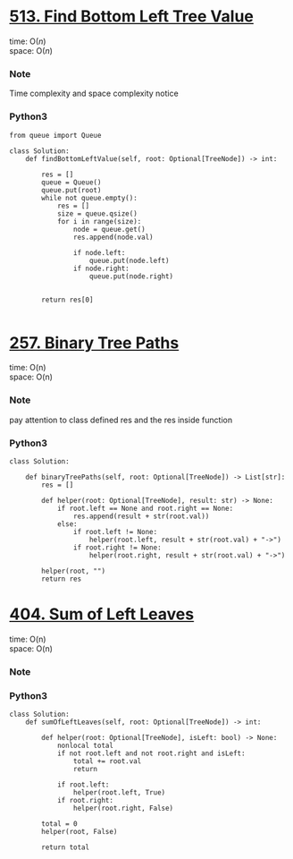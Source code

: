 # [513. Find Bottom Left Tree Value](https://leetcode.com/problems/find-bottom-left-tree-value/)

time: O($n$)\
space: O($n$) 

### Note
Time complexity and space complexity notice

### Python3
``` python3
from queue import Queue

class Solution:
    def findBottomLeftValue(self, root: Optional[TreeNode]) -> int:
        
        res = []
        queue = Queue()
        queue.put(root)
        while not queue.empty():
            res = []
            size = queue.qsize()
            for i in range(size):
                node = queue.get()
                res.append(node.val)

                if node.left:
                    queue.put(node.left)
                if node.right:
                    queue.put(node.right)
            

        return res[0]
        
```


# [257. Binary Tree Paths](https://leetcode.com/problems/binary-tree-paths/description/)

time: O(n)\
space: O(n) 

### Note
pay attention to class defined res and the res inside function

### Python3
``` python3
class Solution:

    def binaryTreePaths(self, root: Optional[TreeNode]) -> List[str]:
        res = []

        def helper(root: Optional[TreeNode], result: str) -> None:
            if root.left == None and root.right == None:
                res.append(result + str(root.val))
            else:
                if root.left != None:
                    helper(root.left, result + str(root.val) + "->")
                if root.right != None:
                    helper(root.right, result + str(root.val) + "->")

        helper(root, "")
        return res    
```

# [404. Sum of Left Leaves](https://leetcode.com/problems/sum-of-left-leaves/description/)

time: O(n)\
space: O(n) 

### Note

### Python3
``` python3
class Solution:
    def sumOfLeftLeaves(self, root: Optional[TreeNode]) -> int:
        
        def helper(root: Optional[TreeNode], isLeft: bool) -> None:
            nonlocal total
            if not root.left and not root.right and isLeft:
                total += root.val
                return

            if root.left:
                helper(root.left, True)
            if root.right:
                helper(root.right, False)

        total = 0
        helper(root, False)

        return total
        
```



